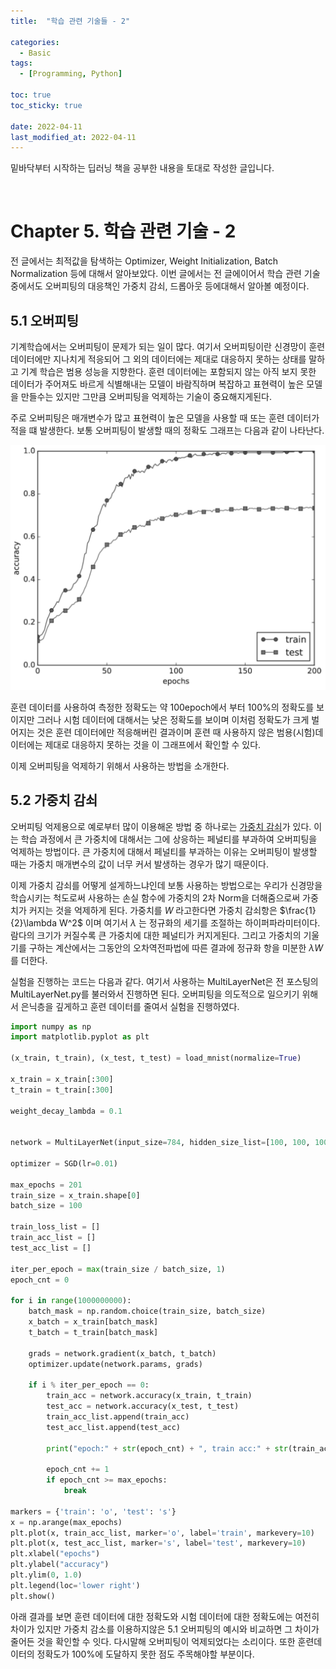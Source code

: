 ```yaml
---
title:  "학습 관련 기술들 - 2" 

categories:
  - Basic
tags:
  - [Programming, Python]

toc: true
toc_sticky: true

date: 2022-04-11
last_modified_at: 2022-04-11
---
```


밑바닥부터 시작하는 딥러닝 책을 공부한 내용을 토대로 작성한 글입니다.

<br>

# Chapter 5. 학습 관련 기술 - 2

전 글에서는 최적값을 탐색하는 Optimizer, Weight Initialization, Batch Normalization 등에 대해서 알아보았다. 이번 글에서는 전 글에이어서 학습 관련 기술중에서도 오버피팅의 대응책인 가중치 감쇠, 드롭아웃 등에대해서 알아볼 예정이다.

## 5.1 오버피팅 

기계학습에서는 오버피팅이 문제가 되는 일이 많다. 여기서 오버피팅이란 신경망이 훈련 데이터에만 지나치게 적응되어 그 외의 데이터에는 제대로 대응하지 못하는 상태를 말하고 기계 학습은 범용 성능을 지향한다. 훈련 데이터에는 포함되지 않는 아직 보지 못한 데이터가 주어져도 바르게 식별해내는 모델이 바람직하며 복잡하고 표현력이 높은 모델을 만들수는 있지만 그만큼 오버피팅을 억제하는 기술이 중요해지게된다.

주로 오버피팅은 매개변수가 많고 표현력이 높은 모델을 사용할 때 또는 훈련 데이터가 적을 떄 발생한다. 보통 오버피팅이 발생할 때의 정확도 그래프는 다음과 같이 나타난다.

![img5-1](/assets/images/badak/fig%206-20.png)

훈련 데이터를 사용하여 측정한 정확도는 약 100epoch에서 부터 100%의 정확도를 보이지만 그러나 시험 데이터에 대해서는 낮은 정확도를 보이며 이처럼 정확도가 크게 벌어지는 것은 훈련 데이터에만 적응해버린 결과이며 훈련 때 사용하지 않은 범용(시험)데이터에는 제대로 대응하지 못하는 것을 이 그래프에서 확인할 수 있다.

이제 오버피팅을 억제하기 위해서 사용하는 방법을 소개한다.

## 5.2 가중치 감쇠

오버피팅 억제용으로 예로부터 많이 이용해온 방법 중 하나로는 <u>가중치 감쇠</u>가 있다. 이는 학습 과정에서 큰 가중치에 대해서는 그에 상응하는 페널티를 부과하여 오버피팅을 억제하는 방법이다. 큰 가중치에 대해서 페널티를 부과하는 이유는 오버피팅이 발생할 때는 가중치 매개변수의 값이 너무 커서 발생하는 경우가 많기 때문이다.

이제 가중치 감쇠를 어떻게 설게하느냐인데 보통 사용하는 방법으로는 우리가 신경망을 학습시키는 척도로써 사용하는 손실 함수에 가중치의 2차 Norm을 더해줌으로써 가중치가 커지는 것을 억제하게 된다. 가중치를
$W$
라고한다면 가중치 감쇠항은
$\frac{1}{2}\lambda W^2$
이며 여기서
$\lambda$
는 정규화의 세기를 조절하는 하이퍼파라미터이다. 람다의 크기가 커질수록 큰 가중치에 대한 페널티가 커지게된다. 그리고 가중치의 기울기를 구하는 계산에서는 그동안의 오차역전파법에 따른 결과에 정규화 항을 미분한
$\lambda W$
를 더한다.

실험을 진행하는 코드는 다음과 같다. 여기서 사용하는 MultiLayerNet은 전 포스팅의 MultiLayerNet.py를 불러와서 진행하면 된다. 오버피팅을 의도적으로 일으키기 위해서 은닉층을 깊게하고 훈련 데이터를 줄여서 실험을 진행하였다.

```python
import numpy as np
import matplotlib.pyplot as plt

(x_train, t_train), (x_test, t_test) = load_mnist(normalize=True)

x_train = x_train[:300]
t_train = t_train[:300]

weight_decay_lambda = 0.1


network = MultiLayerNet(input_size=784, hidden_size_list=[100, 100, 100, 100, 100, 100], output_size=10, weight_decay_lambda=weight_decay_lambda)

optimizer = SGD(lr=0.01)

max_epochs = 201
train_size = x_train.shape[0]
batch_size = 100

train_loss_list = []
train_acc_list = []
test_acc_list = []

iter_per_epoch = max(train_size / batch_size, 1)
epoch_cnt = 0

for i in range(1000000000):
    batch_mask = np.random.choice(train_size, batch_size)
    x_batch = x_train[batch_mask]
    t_batch = t_train[batch_mask]

    grads = network.gradient(x_batch, t_batch)
    optimizer.update(network.params, grads)

    if i % iter_per_epoch == 0:
        train_acc = network.accuracy(x_train, t_train)
        test_acc = network.accuracy(x_test, t_test)
        train_acc_list.append(train_acc)
        test_acc_list.append(test_acc)

        print("epoch:" + str(epoch_cnt) + ", train acc:" + str(train_acc) + ", test acc:" + str(test_acc))

        epoch_cnt += 1
        if epoch_cnt >= max_epochs:
            break

markers = {'train': 'o', 'test': 's'}
x = np.arange(max_epochs)
plt.plot(x, train_acc_list, marker='o', label='train', markevery=10)
plt.plot(x, test_acc_list, marker='s', label='test', markevery=10)
plt.xlabel("epochs")
plt.ylabel("accuracy")
plt.ylim(0, 1.0)
plt.legend(loc='lower right')
plt.show()
```

아래 결과를 보면 훈련 데이터에 대한 정확도와 시험 데이터에 대한 정확도에는 여전히 차이가 있지만 가중치 감소를 이용하지않은 5.1 오버피팅의 예시와 비교하면 그 차이가 줄어든 것을 확인할 수 잇다. 다시말해 오버피팅이 억제되었다는 소리이다. 또한 훈련데이터의 정확도가 100%에 도달하지 못한 점도 주목해야할 부분이다.